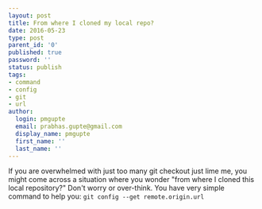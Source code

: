 ```yaml
---
layout: post
title: From where I cloned my local repo?
date: 2016-05-23
type: post
parent_id: '0'
published: true
password: ''
status: publish
tags:
- command
- config
- git
- url
author:
  login: pmgupte
  email: prabhas.gupte@gmail.com
  display_name: pmgupte
  first_name: ''
  last_name: ''
---
```

If you are overwhelmed with just too many git checkout just lime me, you might come across a situation where you wonder "from where I cloned this local repository?"
Don't worry or over-think. You have very simple command to help you: `git config --get remote.origin.url`
